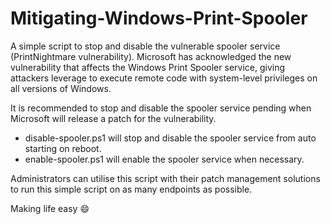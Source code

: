 # Mitigating-Windows-Print-Spooler
A simple script to stop and disable the vulnerable spooler service (PrintNightmare vulnerability).
Microsoft has acknowledged the new vulnerability that affects the Windows Print Spooler service, giving attackers leverage to execute remote code with system-level privileges on all versions of Windows.

It is recommended to stop and disable the spooler service pending when Microsoft will release a patch for the vulnerability.
- disable-spooler.ps1 will stop and disable the spooler service from auto starting on reboot.
- enable-spooler.ps1 will enable the spooler service when necessary.

Administrators can utilise this script with their patch management solutions to run this simple script on as many endpoints as possible.

Making life easy 😄
